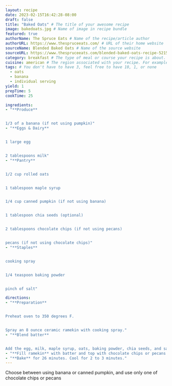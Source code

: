 ```yaml
---
layout: recipe
date: 2023-02-15T16:42:28-08:00
draft: false
title: "Baked Oats" # The title of your awesome recipe
image: bakedoats.jpg # Name of image in recipe bundle
featured: true
authorName: The Spruce Eats # Name of the recipe/article author
authorURL: https://www.thespruceeats.com/ # URL of their home website
sourceName: Blended Baked Oats # Name of the source website
sourceURL: https://www.thespruceeats.com/blended-baked-oats-recipe-5215436 # Actual URL of the recipe itself
category: breakfast # The type of meal or course your recipe is about. For example: "dinner", "entree", or "dessert".
cuisine: american # The region associated with your recipe. For example, "French", Mediterranean", or "American".
tags: # You don't have to have 3, feel free to have 10, 1, or none
  - oats
  - banana
  - individual serving
yield: 1
prepTime: 5
cookTime: 25

ingredients:
- "**Produce**


1/3 of a banana (if not using pumpkin)"
- "**Eggs & Dairy**


1 large egg


2 tablespoons milk"
- "**Pantry**


1/2 cup rolled oats


1 tablespoon maple syrup


1/4 cup canned pumpkin (if not using banana)


1 tablespoon chia seeds (optional)


2 tablespoons chocolate chips (if not using pecans)


pecans (if not using chocolate chips)"
- "**Staples**


cooking spray


1/4 teaspoon baking powder


pinch of salt"

directions:
- "**Preparation**


Preheat oven to 350 degrees F.


Spray an 8 ounce ceramic ramekin with cooking spray."
- "**Blend batter**


Add the egg, milk, maple syrup, oats, baking powder, chia seeds, and salt into a small blender. Add either banana or pumpkin. Blend until smooth."
- "**Fill ramekin** with batter and top with chocolate chips or pecans."
- "**Bake** for 26 minutes. Cool for 2 to 3 minutes."
---
```


Choose between using banana or canned pumpkin, and use only one of chocolate chips or pecans